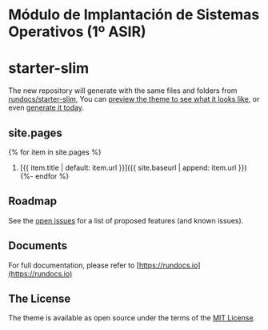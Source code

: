 # Módulo de Implantación de Sistemas Operativos (1º ASIR)

# starter-slim
The new repository will generate with the same files and folders from [rundocs/starter-slim][repo], You can [preview the theme to see what it looks like][preview], or even [generate it today][generate].

## site.pages
{% for item in site.pages %}
1. [{{ item.title | default: item.url }}]({{ site.baseurl | append: item.url }})
{%- endfor %}

## Roadmap
See the [open issues][issues] for a list of proposed features (and known issues).

## Documents
For full documentation, please refer to [https://rundocs.io](https://rundocs.io)

## The License
The theme is available as open source under the terms of the [MIT License][license].


[repo]: https://github.com/rundocs/starter-slim/
[preview]: https://rundocs.github.io/starter-slim/
[generate]: https://github.com/rundocs/starter-slim/generate
[issues]: https://github.com/rundocs/jekyll-rtd-theme/issues
[license]: https://github.com/rundocs/jekyll-rtd-theme/blob/master/LICENSE
